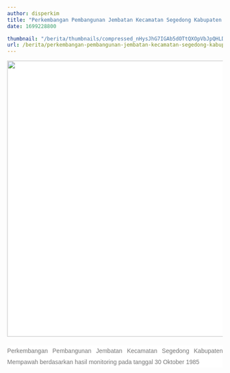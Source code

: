 ```yaml
---
author: disperkim
title: "Perkembangan Pembangunan Jembatan Kecamatan Segedong Kabupaten Mempawah"
date: 1699228800

thumbnail: "/berita/thumbnails/compressed_nHysJhG7IGAb5dOTtQXOpVbJpQHLDFZYL7XX1Jj0.jpg"
url: /berita/perkembangan-pembangunan-jembatan-kecamatan-segedong-kabupaten-mempawah
---
```


<p style="box-sizing: border-box; margin: 0px 0px 20px; color: #777777; line-height: 26px; font-family: Poppins, Arial, sans-serif; font-size: 14px; background-color: #ffffff; text-align: justify;"><img src="/images/3cUyaik8o3Zfm0ea2HLk.jpeg" width="1145" height="644" alt="" /></p>
<p style="box-sizing: border-box; margin: 0px 0px 20px; color: #777777; line-height: 26px; font-family: Poppins, Arial, sans-serif; font-size: 14px; background-color: #ffffff; text-align: justify;">Perkembangan Pembangunan Jembatan Kecamatan Segedong Kabupaten Mempawah berdasarkan hasil monitoring pada tanggal 30 Oktober 1985</p>
<p style="box-sizing: border-box; margin: 0px 0px 20px; color: #777777; line-height: 26px; font-family: Poppins, Arial, sans-serif; font-size: 14px; background-color: #ffffff;"></p>
<div class="post-meta" style="box-sizing: border-box; font-size: 0.9em; margin-bottom: 7px; color: #777777; font-family: Poppins, Arial, sans-serif; background-color: #ffffff;"></div>
